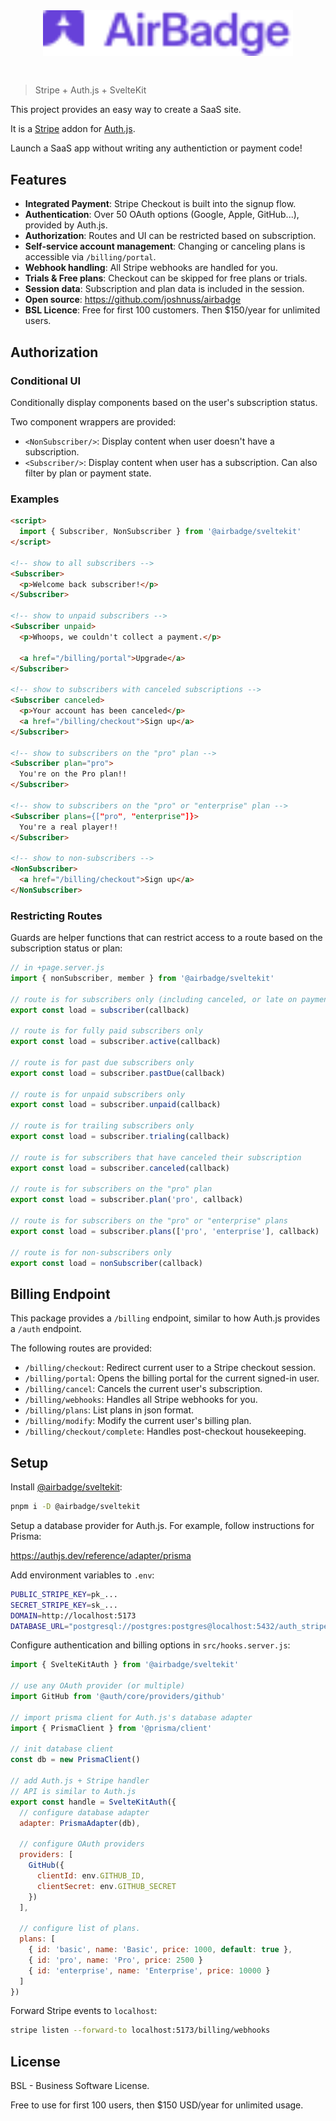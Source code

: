 <div style="display: flex; align-items: center; justify-content: center; padding: 2rem;">
  <img src="logo.svg" alt="logo" width="400"/>
</div>

> Stripe + Auth.js + SvelteKit

This project provides an easy way to create a SaaS site.

It is a [Stripe](https://stripe.com) addon for [Auth.js](https://authjs.dev).

Launch a SaaS app without writing any authentiction or payment code!

## Features

- **Integrated Payment**: Stripe Checkout is built into the signup flow.
- **Authentication**: Over 50 OAuth options (Google, Apple, GitHub...), provided by Auth.js.
- **Authorization**: Routes and UI can be restricted based on subscription.
- **Self-service account management**: Changing or canceling plans is accessible via `/billing/portal`.
- **Webhook handling**: All Stripe webhooks are handled for you.
- **Trials & Free plans**: Checkout can be skipped for free plans or trials.
- **Session data**: Subscription and plan data is included in the session.
- **Open source**: https://github.com/joshnuss/airbadge
- **BSL Licence**: Free for first 100 customers. Then $150/year for unlimited users.

## Authorization

### Conditional UI

Conditionally display components based on the user's subscription status.

Two component wrappers are provided:

- `<NonSubscriber/>`: Display content when user doesn't have a subscription.
- `<Subscriber/>`: Display content when user has a subscription. Can also filter by plan or payment state.

### Examples

```html
<script>
  import { Subscriber, NonSubscriber } from '@airbadge/sveltekit'
</script>

<!-- show to all subscribers -->
<Subscriber>
  <p>Welcome back subscriber!</p>
</Subscriber>

<!-- show to unpaid subscribers -->
<Subscriber unpaid>
  <p>Whoops, we couldn't collect a payment.</p>

  <a href="/billing/portal">Upgrade</a>
</Subscriber>

<!-- show to subscribers with canceled subscriptions -->
<Subscriber canceled>
  <p>Your account has been canceled</p>
  <a href="/billing/checkout">Sign up</a>
</Subscriber>

<!-- show to subscribers on the "pro" plan -->
<Subscriber plan="pro">
  You're on the Pro plan!!
</Subscriber>

<!-- show to subscribers on the "pro" or "enterprise" plan -->
<Subscriber plans={["pro", "enterprise"]}>
  You're a real player!!
</Subscriber>

<!-- show to non-subscribers -->
<NonSubscriber>
  <a href="/billing/checkout">Sign up</a>
</NonSubscriber>
```

### Restricting Routes

Guards are helper functions that can restrict access to a route based on the subscription status or plan:

```javascript
// in +page.server.js
import { nonSubscriber, member } from '@airbadge/sveltekit'

// route is for subscribers only (including canceled, or late on payment)
export const load = subscriber(callback)

// route is for fully paid subscribers only
export const load = subscriber.active(callback)

// route is for past due subscribers only
export const load = subscriber.pastDue(callback)

// route is for unpaid subscribers only
export const load = subscriber.unpaid(callback)

// route is for trailing subscribers only
export const load = subscriber.trialing(callback)

// route is for subscribers that have canceled their subscription
export const load = subscriber.canceled(callback)

// route is for subscribers on the "pro" plan
export const load = subscriber.plan('pro', callback)

// route is for subscribers on the "pro" or "enterprise" plans
export const load = subscriber.plans(['pro', 'enterprise'], callback)

// route is for non-subscribers only
export const load = nonSubscriber(callback)
```

## Billing Endpoint

This package provides a `/billing` endpoint, similar to how Auth.js provides a `/auth` endpoint.

The following routes are provided:

- `/billing/checkout`: Redirect current user to a Stripe checkout session.
- `/billing/portal`: Opens the billing portal for the current signed-in user.
- `/billing/cancel`: Cancels the current user's subscription.
- `/billing/webhooks`: Handles all Stripe webhooks for you.
- `/billing/plans`: List plans in json format.
- `/billing/modify`: Modify the current user's billing plan.
- `/billing/checkout/complete`: Handles post-checkout housekeeping.

## Setup

Install [@airbadge/sveltekit](https://npmjs.com/package/@airbadge/sveltekit):

```sh
pnpm i -D @airbadge/sveltekit
```

Setup a database provider for Auth.js. For example, follow instructions for Prisma:

https://authjs.dev/reference/adapter/prisma

Add environment variables to `.env`:

```sh
PUBLIC_STRIPE_KEY=pk_...
SECRET_STRIPE_KEY=sk_...
DOMAIN=http://localhost:5173
DATABASE_URL="postgresql://postgres:postgres@localhost:5432/auth_stripe_sveltekit_dev?schema=public"
```

Configure authentication and billing options in `src/hooks.server.js`:

```javascript
import { SvelteKitAuth } from '@airbadge/sveltekit'

// use any OAuth provider (or multiple)
import GitHub from '@auth/core/providers/github'

// import prisma client for Auth.js's database adapter
import { PrismaClient } from '@prisma/client'

// init database client
const db = new PrismaClient()

// add Auth.js + Stripe handler
// API is similar to Auth.js
export const handle = SvelteKitAuth({
  // configure database adapter
  adapter: PrismaAdapter(db),

  // configure OAuth providers
  providers: [
    GitHub({
      clientId: env.GITHUB_ID,
      clientSecret: env.GITHUB_SECRET
    })
  ],

  // configure list of plans.
  plans: [
    { id: 'basic', name: 'Basic', price: 1000, default: true },
    { id: 'pro', name: 'Pro', price: 2500 }
    { id: 'enterprise', name: 'Enterprise', price: 10000 }
  ]
})
```

Forward Stripe events to `localhost`:

```sh
stripe listen --forward-to localhost:5173/billing/webhooks
```

## License

BSL - Business Software License.

Free to use for first 100 users, then $150 USD/year for unlimited usage.
